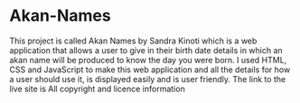 # Akan-Names
This project is called Akan Names by Sandra Kinoti which is a web application that allows a user to give in their birth date details in which an akan name will be produced to know the day you were born.
I used HTML, CSS and JavaScript to make this web application and all the details for how a user should use it, is displayed easily and is user friendly.
The link to the live site is 
All copyright and licence information
